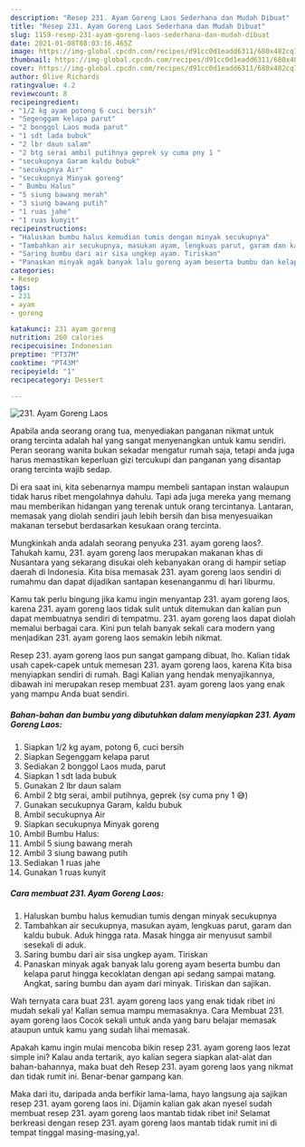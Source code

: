 ```yaml
---
description: "Resep 231. Ayam Goreng Laos Sederhana dan Mudah Dibuat"
title: "Resep 231. Ayam Goreng Laos Sederhana dan Mudah Dibuat"
slug: 1159-resep-231-ayam-goreng-laos-sederhana-dan-mudah-dibuat
date: 2021-01-08T08:03:16.465Z
image: https://img-global.cpcdn.com/recipes/d91cc0d1eadd6311/680x482cq70/231-ayam-goreng-laos-foto-resep-utama.jpg
thumbnail: https://img-global.cpcdn.com/recipes/d91cc0d1eadd6311/680x482cq70/231-ayam-goreng-laos-foto-resep-utama.jpg
cover: https://img-global.cpcdn.com/recipes/d91cc0d1eadd6311/680x482cq70/231-ayam-goreng-laos-foto-resep-utama.jpg
author: Olive Richards
ratingvalue: 4.2
reviewcount: 8
recipeingredient:
- "1/2 kg ayam potong 6 cuci bersih"
- "Segenggam kelapa parut"
- "2 bonggol Laos muda parut"
- "1 sdt lada bubuk"
- "2 lbr daun salam"
- "2 btg serai ambil putihnya geprek sy cuma pny 1 "
- "secukupnya Garam kaldu bubuk"
- "secukupnya Air"
- "secukupnya Minyak goreng"
- " Bumbu Halus"
- "5 siung bawang merah"
- "3 siung bawang putih"
- "1 ruas jahe"
- "1 ruas kunyit"
recipeinstructions:
- "Haluskan bumbu halus kemudian tumis dengan minyak secukupnya"
- "Tambahkan air secukupnya, masukan ayam, lengkuas parut, garam dan kaldu bubuk. Aduk hingga rata. Masak hingga air menyusut sambil sesekali di aduk."
- "Saring bumbu dari air sisa ungkep ayam. Tiriskan"
- "Panaskan minyak agak banyak lalu goreng ayam beserta bumbu dan kelapa parut hingga kecoklatan dengan api sedang sampai matang. Angkat, saring bumbu dan ayam dari minyak. Tiriskan dan sajikan."
categories:
- Resep
tags:
- 231
- ayam
- goreng

katakunci: 231 ayam goreng 
nutrition: 260 calories
recipecuisine: Indonesian
preptime: "PT37M"
cooktime: "PT43M"
recipeyield: "1"
recipecategory: Dessert

---
```



![231. Ayam Goreng Laos](https://img-global.cpcdn.com/recipes/d91cc0d1eadd6311/680x482cq70/231-ayam-goreng-laos-foto-resep-utama.jpg)

Apabila anda seorang orang tua, menyediakan panganan nikmat untuk orang tercinta adalah hal yang sangat menyenangkan untuk kamu sendiri. Peran seorang  wanita bukan sekadar mengatur rumah saja, tetapi anda juga harus memastikan keperluan gizi tercukupi dan panganan yang disantap orang tercinta wajib sedap.

Di era  saat ini, kita sebenarnya mampu membeli santapan instan walaupun tidak harus ribet mengolahnya dahulu. Tapi ada juga mereka yang memang mau memberikan hidangan yang terenak untuk orang tercintanya. Lantaran, memasak yang diolah sendiri jauh lebih bersih dan bisa menyesuaikan makanan tersebut berdasarkan kesukaan orang tercinta. 



Mungkinkah anda adalah seorang penyuka 231. ayam goreng laos?. Tahukah kamu, 231. ayam goreng laos merupakan makanan khas di Nusantara yang sekarang disukai oleh kebanyakan orang di hampir setiap daerah di Indonesia. Kita bisa memasak 231. ayam goreng laos sendiri di rumahmu dan dapat dijadikan santapan kesenanganmu di hari liburmu.

Kamu tak perlu bingung jika kamu ingin menyantap 231. ayam goreng laos, karena 231. ayam goreng laos tidak sulit untuk ditemukan dan kalian pun dapat membuatnya sendiri di tempatmu. 231. ayam goreng laos dapat diolah memalui berbagai cara. Kini pun telah banyak sekali cara modern yang menjadikan 231. ayam goreng laos semakin lebih nikmat.

Resep 231. ayam goreng laos pun sangat gampang dibuat, lho. Kalian tidak usah capek-capek untuk memesan 231. ayam goreng laos, karena Kita bisa menyiapkan sendiri di rumah. Bagi Kalian yang hendak menyajikannya, dibawah ini merupakan resep membuat 231. ayam goreng laos yang enak yang mampu Anda buat sendiri.

<!--inarticleads1-->

##### Bahan-bahan dan bumbu yang dibutuhkan dalam menyiapkan 231. Ayam Goreng Laos:

1. Siapkan 1/2 kg ayam, potong 6, cuci bersih
1. Siapkan Segenggam kelapa parut
1. Sediakan 2 bonggol Laos muda, parut
1. Siapkan 1 sdt lada bubuk
1. Gunakan 2 lbr daun salam
1. Ambil 2 btg serai, ambil putihnya, geprek (sy cuma pny 1 😅)
1. Gunakan secukupnya Garam, kaldu bubuk
1. Ambil secukupnya Air
1. Siapkan secukupnya Minyak goreng
1. Ambil  Bumbu Halus:
1. Ambil 5 siung bawang merah
1. Ambil 3 siung bawang putih
1. Sediakan 1 ruas jahe
1. Gunakan 1 ruas kunyit




<!--inarticleads2-->

##### Cara membuat 231. Ayam Goreng Laos:

1. Haluskan bumbu halus kemudian tumis dengan minyak secukupnya
1. Tambahkan air secukupnya, masukan ayam, lengkuas parut, garam dan kaldu bubuk. Aduk hingga rata. Masak hingga air menyusut sambil sesekali di aduk.
1. Saring bumbu dari air sisa ungkep ayam. Tiriskan
1. Panaskan minyak agak banyak lalu goreng ayam beserta bumbu dan kelapa parut hingga kecoklatan dengan api sedang sampai matang. Angkat, saring bumbu dan ayam dari minyak. Tiriskan dan sajikan.




Wah ternyata cara buat 231. ayam goreng laos yang enak tidak ribet ini mudah sekali ya! Kalian semua mampu memasaknya. Cara Membuat 231. ayam goreng laos Cocok sekali untuk anda yang baru belajar memasak ataupun untuk kamu yang sudah lihai memasak.

Apakah kamu ingin mulai mencoba bikin resep 231. ayam goreng laos lezat simple ini? Kalau anda tertarik, ayo kalian segera siapkan alat-alat dan bahan-bahannya, maka buat deh Resep 231. ayam goreng laos yang nikmat dan tidak rumit ini. Benar-benar gampang kan. 

Maka dari itu, daripada anda berfikir lama-lama, hayo langsung aja sajikan resep 231. ayam goreng laos ini. Dijamin kalian gak akan nyesel sudah membuat resep 231. ayam goreng laos mantab tidak ribet ini! Selamat berkreasi dengan resep 231. ayam goreng laos mantab tidak rumit ini di tempat tinggal masing-masing,ya!.


